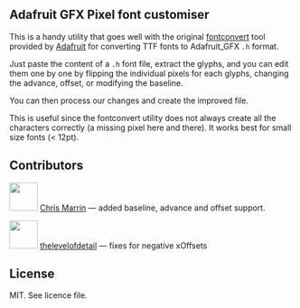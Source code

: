 Adafruit GFX Pixel font customiser
---

This is a handy utility that goes well with the original [fontconvert](https://github.com/adafruit/Adafruit-GFX-Library/tree/master/fontconvert) tool provided by [Adafruit](https://www.adafruit.com/) for converting TTF fonts to Adafruit_GFX `.h` format.

Just paste the content of a `.h` font file, extract the glyphs, and you can edit them one by one by flipping the individual pixels for each glyphs, changing the advance, offset, or modifying the baseline.

You can then process our changes and create the improved file.

This is useful since the fontconvert utility does not always create all the characters correctly (a missing pixel here and there). It works best for small size fonts (< 12pt).


## Contributors

<img src="https://avatars1.githubusercontent.com/u/593209?s=460&v=4" width="50px;"/> [Chris Marrin](https://github.com/cmarrin) — added baseline, advance and offset support.

<img src="https://avatars2.githubusercontent.com/u/16524809?s=460&v=4" width="50px;"/> [thelevelofdetail](https://github.com/thelevelofdetail) — fixes for negative xOffsets

## License

MIT. See licence file.